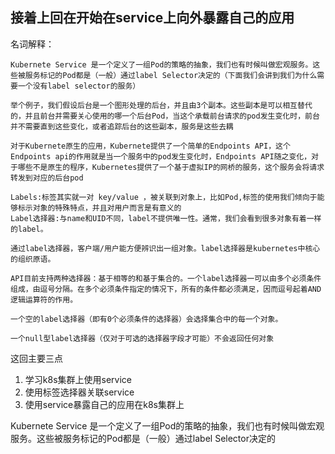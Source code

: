 ## 接着上回在开始在service上向外暴露自己的应用
名词解释：
```
Kubernete Service 是一个定义了一组Pod的策略的抽象，我们也有时候叫做宏观服务。这些被服务标记的Pod都是（一般）通过label Selector决定的（下面我们会讲到我们为什么需要一个没有label selector的服务）

举个例子，我们假设后台是一个图形处理的后台，并且由3个副本。这些副本是可以相互替代的，并且前台并需要关心使用的哪一个后台Pod，当这个承载前台请求的pod发生变化时，前台并不需要直到这些变化，或者追踪后台的这些副本，服务是这些去耦

对于Kubernete原生的应用，Kubernete提供了一个简单的Endpoints API，这个Endpoints api的作用就是当一个服务中的pod发生变化时，Endpoints API随之变化，对于哪些不是原生的程序，Kubernetes提供了一个基于虚拟IP的网桥的服务，这个服务会将请求转发到对应的后台pod
```
```
Labels:标签其实就一对 key/value ，被关联到对象上，比如Pod,标签的使用我们倾向于能够标示对象的特殊特点，并且对用户而言是有意义的
Label选择器:与name和UID不同，label不提供唯一性。通常，我们会看到很多对象有着一样的label。

通过label选择器，客户端/用户能方便辨识出一组对象。label选择器是kubernetes中核心的组织原语。

API目前支持两种选择器：基于相等的和基于集合的。一个label选择器一可以由多个必须条件组成，由逗号分隔。在多个必须条件指定的情况下，所有的条件都必须满足，因而逗号起着AND逻辑运算符的作用。

一个空的label选择器（即有0个必须条件的选择器）会选择集合中的每一个对象。

一个null型label选择器（仅对于可选的选择器字段才可能）不会返回任何对象
```
这回主要三点
1. 学习k8s集群上使用service
2. 使用标签选择器关联service
3. 使用service暴露自己的应用在k8s集群上

Kubernete Service 是一个定义了一组Pod的策略的抽象，我们也有时候叫做宏观服务。这些被服务标记的Pod都是（一般）通过label Selector决定的
